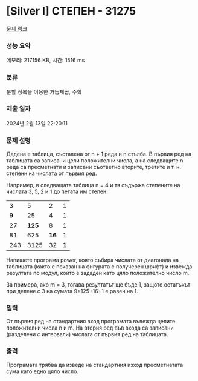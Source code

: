 # [Silver I] СТЕПЕН - 31275 

[문제 링크](https://www.acmicpc.net/problem/31275) 

### 성능 요약

메모리: 217156 KB, 시간: 1516 ms

### 분류

분할 정복을 이용한 거듭제곱, 수학

### 제출 일자

2024년 2월 13일 22:20:11

### 문제 설명

<p>Дадена е таблица, съставена от n + 1 реда и n стълба. В първия ред на таблицата са записани цели положителни числа, а на следващите n реда са пресметнати и записани съответно вторите, третите и т. н. степени на числата от първия ред.</p>

<p>Например, в следващата таблица n = 4 и тя съдържа степените на числата 3, 5, 2 и 1 до петата им степен:</p>

<table class="table table-bordered table-center-30 td-center">
	<tbody>
		<tr>
			<td>3</td>
			<td>5</td>
			<td>2</td>
			<td>1</td>
		</tr>
		<tr>
			<td><strong>9</strong></td>
			<td>25</td>
			<td>4</td>
			<td>1</td>
		</tr>
		<tr>
			<td>27</td>
			<td><strong>125</strong></td>
			<td>8</td>
			<td>1</td>
		</tr>
		<tr>
			<td>81</td>
			<td>625</td>
			<td><strong>16</strong></td>
			<td>1</td>
		</tr>
		<tr>
			<td>243</td>
			<td>3125</td>
			<td>32</td>
			<td><strong>1</strong></td>
		</tr>
	</tbody>
</table>

<p>Напишете програма power, която събира числата от диагонала на таблицата (както е показан на фигурата с получерен шрифт) и извежда резултата по модул, който е зададен като цяло положително число m.</p>

<p>За примера, ако m = 3, тогава резултатът ще бъде 1, защото остатъкът при делене с 3 на сумата 9+125+16+1 е равен на 1.</p>

### 입력 

 <p>От първия ред на стандартния вход програмата въвежда целите положителни числа n и m. На втория ред във входа са записани (разделени с интервали) числата от първия ред на таблицата.</p>

### 출력 

 <p>Програмата трябва да изведе на стандартния изход пресметнатата сума като едно цяло число.</p>

